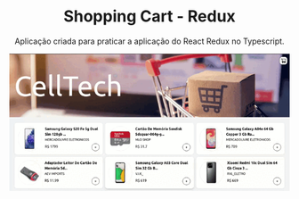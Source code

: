 <h1 align="center">Shopping Cart - Redux</h1>

<p align="center">Aplicação criada para praticar a aplicação do React Redux no Typescript.</p>

<div align="center">
  <img align="center" src="./src/images/apresentation.gif" alt= "funcionalidade em execução" />
</div>
